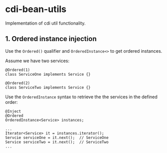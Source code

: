 # cdi-bean-utils
Implementation of cdi util functionality.

## 1. Ordered instance injection

Use the ```Ordered()``` qualifier and ```OrderedInstance<>``` to get ordered instances.

Assume we have two services:

```
@Ordered(1)
class ServiceOne implements Service {}
```

```
@Ordered(2)
class ServiceTwo implements Service {}
```

Use the ```OrderedInstance``` syntax to retrieve the the services in the defined order:

```
@Inject
@Ordered
OrderedInstance<Service> instances;

...
Iterator<Service> it = instances.iterator();
Servcie serviceOne = it.next();  // ServiceOne
Service serviceTwo = it.next();  // ServiceTwo
...
```
